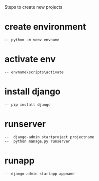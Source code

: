Steps to create new projects

# create environment
    -- python -m venv envname

# activate env
    -- envname\scripts\activate
# install django
    -- pip install django
# runserver
    --  django-admin startproject projectname
    --  python manage.py runserver
# runapp
    -- django-admin startapp appname